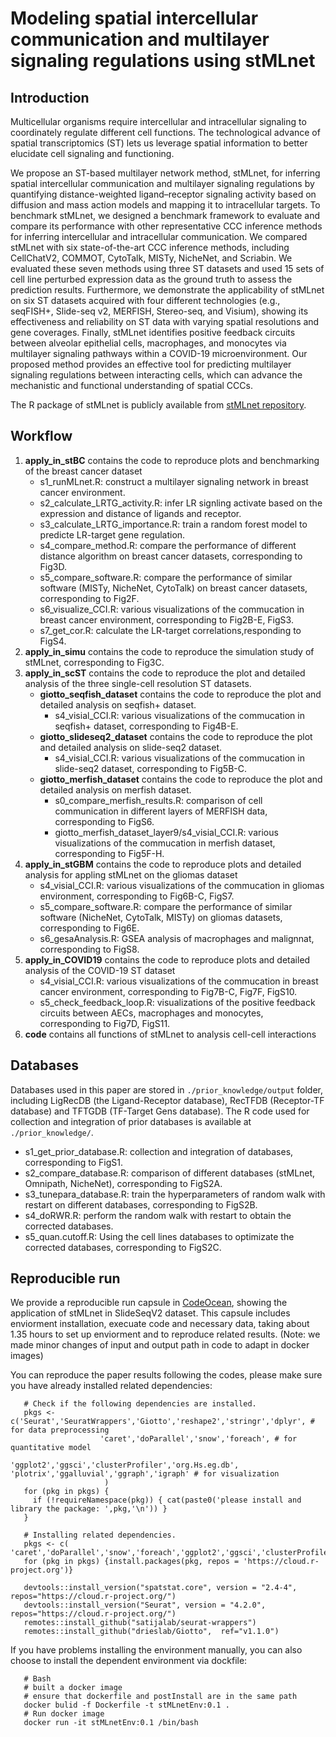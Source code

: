 # Modeling spatial intercellular communication and multilayer signaling regulations using stMLnet

## Introduction
Multicellular organisms require intercellular and intracellular signaling to coordinately regulate different cell functions. The technological advance of spatial transcriptomics (ST) lets us leverage spatial information to better elucidate cell signaling and functioning. 

We propose an ST-based multilayer network method, stMLnet, for inferring spatial intercellular communication and multilayer signaling regulations by quantifying distance-weighted ligand–receptor signaling activity based on diffusion and mass action models and mapping it to intracellular targets. To benchmark stMLnet, we designed a benchmark framework to evaluate and compare its performance with other representative CCC inference methods for inferring intercellular and intracellular communication. We compared stMLnet with six state-of-the-art CCC inference methods, including CellChatV2, COMMOT, CytoTalk, MISTy, NicheNet, and Scriabin. We evaluated these seven methods using three ST datasets and used 15 sets of cell line perturbed expression data as the ground truth to assess the prediction results. Furthermore, we demonstrate the applicability of stMLnet on six ST datasets acquired with four different technologies (e.g., seqFISH+, Slide-seq v2, MERFISH, Stereo-seq, and Visium), showing its effectiveness and reliability on ST data with varying spatial resolutions and gene coverages. Finally, stMLnet identifies positive feedback circuits between alveolar epithelial cells, macrophages, and monocytes via multilayer signaling pathways within a COVID-19 microenvironment. Our proposed method provides an effective tool for predicting multilayer signaling regulations between interacting cells, which can advance the mechanistic and functional understanding of spatial CCCs.

The R package of stMLnet is publicly available from <a href="https://github.com/SunXQlab/stMLnet" target="_blank">stMLnet repository</a>. 
 
## Workflow

1.  **apply_in_stBC** contains the code to reproduce plots and benchmarking of the breast cancer dataset <br>
    - s1_runMLnet.R: construct a multilayer signaling network in breast cancer environment.
    - s2_calculate_LRTG_activity.R: infer LR signling activate based on the expression and distance of ligands and receptor.
    - s3_calculate_LRTG_importance.R: train a random forest model to predicte LR-target gene regulation.
    - s4_compare_method.R: compare the performance of different distance algorithm on breast cancer datasets, corresponding to Fig3D.
    - s5_compare_software.R: compare the performance of similar software (MISTy, NicheNet, CytoTalk) on breast cancer datasets, corresponding to Fig2F.
    - s6_visualize_CCI.R: various visualizations of the commucation in breast cancer environment, corresponding to Fig2B-E, FigS3.
    - s7_get_cor.R: calculate the LR-target correlations,responding to FigS4.
2. **apply_in_simu** contains the code to reproduce the simulation study of stMLnet, corresponding to Fig3C. <br>
3. **apply_in_scST** contains the code to reproduce the plot and detailed analysis of the three single-cell resolution ST datasets.<br>
    - **giotto_seqfish_dataset** contains the code to reproduce the plot and detailed analysis on seqfish+ dataset.<br>
        + s4_visial_CCI.R: various visualizations of the commucation in seqfish+ dataset, corresponding to Fig4B-E.
    - **giotto_slideseq2_dataset** contains the code to reproduce the plot and detailed analysis on slide-seq2 dataset.<br>
        + s4_visial_CCI.R: various visualizations of the commucation in slide-seq2 dataset, corresponding to Fig5B-C.
   - **giotto_merfish_dataset** contains the code to reproduce the plot and detailed analysis on merfish dataset.<br>
        + s0_compare_merfish_results.R: comparison of cell communication in different layers of MERFISH data, corresponding to FigS6.
        + giotto_merfish_dataset_layer9/s4_visial_CCI.R: various visualizations of the commucation in merfish dataset, corresponding to Fig5F-H. 
4. **apply_in_stGBM** contains the code to reproduce plots and detailed analysis for appling stMLnet on the gliomas dataset <br>
   - s4_visial_CCI.R: various visualizations of the commucation in gliomas environment, corresponding to Fig6B-C, FigS7.
   - s5_compare_software.R: compare the performance of similar software (NicheNet, CytoTalk, MISTy) on gliomas datasets, corresponding to Fig6E.
   - s6_gesaAnalysis.R: GSEA analysis of macrophages and malignnat, corresponding to FigS8.
5. **apply_in_COVID19** contains the code to reproduce plots and detailed analysis of the COVID-19 ST dataset <br>
   - s4_visial_CCI.R: various visualizations of the commucation in breast cancer environment, corresponding to Fig7B-C, Fig7F, FigS10.
   - s5_check_feedback_loop.R: visualizations of the positive feedback circuits between AECs, macrophages and monocytes, corresponding to Fig7D, FigS11.
6. **code** contains all functions of stMLnet to analysis cell-cell interactions <br>

## Databases

Databases used in this paper are stored in `./prior_knowledge/output` folder, including LigRecDB (the Ligand-Receptor database), RecTFDB (Receptor-TF database) and TFTGDB (TF-Target Gens database). The R code used for collection and integration of prior databases is available at `./prior_knowledge/`.

  - s1_get_prior_database.R: collection and integration of databases, corresponding to FigS1.
  - s2_compare_database.R: comparison of different databases (stMLnet, Omnipath, NicheNet), corresponding to FigS2A.
  - s3_tunepara_database.R: train the hyperparameters of random walk with restart on different databases, corresponding to FigS2B.
  - s4_doRWR.R: perform the random walk with restart to obtain the corrected databases.
  - s5_quan.cutoff.R: Using the cell lines databases to optimizate the corrected databases, corresponding to FigS2C.
    
## Reproducible run

We provide a reproducible run capsule in <a href="https://codeocean.com/capsule/9121262/tree" target="_blank">CodeOcean</a>, showing the application of stMLnet in SlideSeqV2 dataset. This capsule includes enviorment installation, execuate code and necessary data, taking about 1.35 hours to set up enviorment and to reproduce related results. (Note: we made minor changes of input and output path in code to adapt in docker images)

You can reproduce the paper results following the codes, please make sure you have already installed related dependencies:

       # Check if the following dependencies are installed.
       pkgs <- c('Seurat','SeuratWrappers','Giotto','reshape2','stringr','dplyr', # for data preprocessing
                        'caret','doParallel','snow','foreach', # for quantitative model
                         'ggplot2','ggsci','clusterProfiler','org.Hs.eg.db', 'plotrix','ggalluvial','ggraph','igraph' # for visualization
                         )
       for (pkg in pkgs) {
         if (!requireNamespace(pkg)) { cat(paste0('please install and library the package: ',pkg,'\n')) }
       }
       
       # Installing related dependencies.
       pkgs <- c( 'caret','doParallel','snow','foreach','ggplot2','ggsci','clusterProfiler','org.Hs.eg.db','plotrix','ggalluvial','ggraph','igraph')
       for (pkg in pkgs) {install.packages(pkg, repos = 'https://cloud.r-project.org')}
       
       devtools::install_version("spatstat.core", version = "2.4-4", repos="https://cloud.r-project.org/")
       devtools::install_version("Seurat", version = "4.2.0", repos="https://cloud.r-project.org/")
       remotes::install_github("satijalab/seurat-wrappers")
       remotes::install_github("drieslab/Giotto",  ref="v1.1.0")

If you have problems installing the environment manually, you can also choose to install the dependent environment via dockfile:

       # Bash
       # built a docker image
       # ensure that dockerfile and postInstall are in the same path
       docker bulid -f Dockerfile -t stMLnetEnv:0.1 .
       # Run docker image
       docker run -it stMLnetEnv:0.1 /bin/bash
